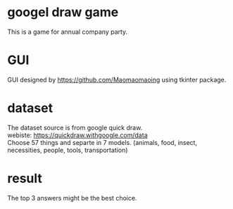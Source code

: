 # googel draw game  
This is a game for annual company party.  
  
# GUI  
GUI designed by https://github.com/Maomaomaoing using tkinter package.  

# dataset  
The dataset source is from google quick draw.  
webiste: https://quickdraw.withgoogle.com/data  
Choose 57 things and separte in 7 models. (animals, food, insect, necessities, people, tools, transportation)

# result  
The top 3 answers might be the best choice.  
